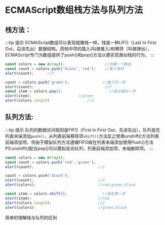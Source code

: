# ECMAScript数组栈方法与队列方法
## 栈方法：
:::tip 提示
ECMAScript数组可以表现就像栈一样。栈是一种LIFO（Last In First Out，后进先出）数据结构。而栈中项的插入(叫做推入)和移除（叫做弹出），ECMAScript专门为数组提供了push()和pop()方法以便实现类似栈的行为。
:::
```js
const colors = new Array();                  //创建一个数组
const count = colors.push('black','red');    //推入两项
alert(count);      //2

count = colors.push('green');               //推入另一项
alert(count);                                //3
const item = colors.pop();                     //取出最后一项
alert(item);       			     //green
alert(colors.length)			     //2
```
## 队列方法:
:::tip 提示
队列的数据访问规则是FIFO（First In First Out，先进先出），队列是在列表末端添加`push()`，从列表前端移除项`shift()`方法反之使用unshift()方法列表前端添加项，但由于模拟队列方法遵循FIFO故在列表末端添加使用Push()方法 PS:unshift()配合pop()可以模拟反向队列，列表前端添加项，末端删除项。
:::
```js
const colors = new Array();
const count = colors.push('red','green');
alert(count);                             //2

count = colors.push('black');
alert(count);                             //3
alert(colors);                            //red,green,black

const item = colors.shift();                //取走第一项
alert(item);                              //red
alert(colors.length);                     //2
alert(colors);                            //green,black
```
简单的理解栈与队列的区别